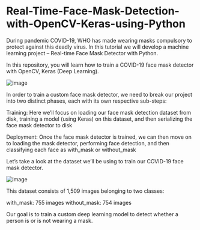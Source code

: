 # Real-Time-Face-Mask-Detection-with-OpenCV-Keras-using-Python

During pandemic COVID-19, WHO has made wearing masks compulsory to protect against this deadly virus. In this tutorial we will develop a machine learning project – Real-time Face Mask Detector with Python.

In this repository, you will learn how to train a COVID-19 face mask detector with OpenCV, Keras (Deep Learning).

![image](https://user-images.githubusercontent.com/68604487/185742923-ae466a9b-4133-473d-acb3-359b41263fd6.png)

In order to train a custom face mask detector, we need to break our project into two distinct phases, each with its own respective sub-steps:

Training: Here we’ll focus on loading our face mask detection dataset from disk, training a model (using Keras) on this dataset, and then serializing the face mask detector to disk

Deployment: Once the face mask detector is trained, we can then move on to loading the mask detector, performing face detection, and then classifying each face as with_mask or without_mask

Let’s take a look at the dataset we’ll be using to train our COVID-19 face mask detector.

![image](https://user-images.githubusercontent.com/68604487/185742995-b19a3aef-41fa-4c55-8200-b6a21f0ee882.png)

This dataset consists of 1,509 images belonging to two classes:

with_mask: 755 images
without_mask: 754 images

Our goal is to train a custom deep learning model to detect whether a person is or is not wearing a mask.

